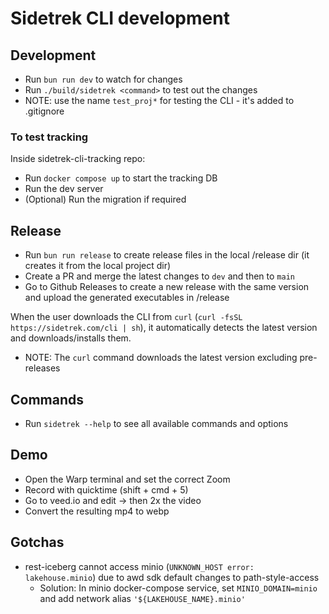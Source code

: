# Sidetrek CLI development

## Development

- Run `bun run dev` to watch for changes
- Run `./build/sidetrek <command>` to test out the changes
- NOTE: use the name `test_proj*` for testing the CLI - it's added to .gitignore

### To test tracking

Inside sidetrek-cli-tracking repo:

- Run `docker compose up` to start the tracking DB
- Run the dev server
- (Optional) Run the migration if required

## Release

- Run `bun run release` to create release files in the local /release dir (it creates it from the local project dir)
- Create a PR and merge the latest changes to `dev` and then to `main`
- Go to Github Releases to create a new release with the same version and upload the generated executables in /release

When the user downloads the CLI from `curl` (`curl -fsSL https://sidetrek.com/cli | sh`), it automatically detects the latest version and downloads/installs them.

- NOTE: The `curl` command downloads the latest version excluding pre-releases

## Commands

- Run `sidetrek --help` to see all available commands and options

## Demo

- Open the Warp terminal and set the correct Zoom
- Record with quicktime (shift + cmd + 5)
- Go to veed.io and edit -> then 2x the video
- Convert the resulting mp4 to webp

## Gotchas

- rest-iceberg cannot access minio (`UNKNOWN_HOST error: lakehouse.minio`) due to awd sdk default changes to path-style-access
  - Solution: In minio docker-compose service, set `MINIO_DOMAIN=minio` and add network alias `'${LAKEHOUSE_NAME}.minio'`

